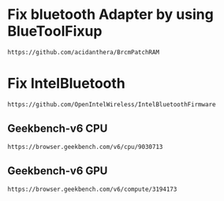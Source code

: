 # Fix bluetooth Adapter by using BlueToolFixup

`https://github.com/acidanthera/BrcmPatchRAM`

# Fix IntelBluetooth

`https://github.com/OpenIntelWireless/IntelBluetoothFirmware`

## Geekbench-v6 CPU

`https://browser.geekbench.com/v6/cpu/9030713`

## Geekbench-v6 GPU

`https://browser.geekbench.com/v6/compute/3194173`
